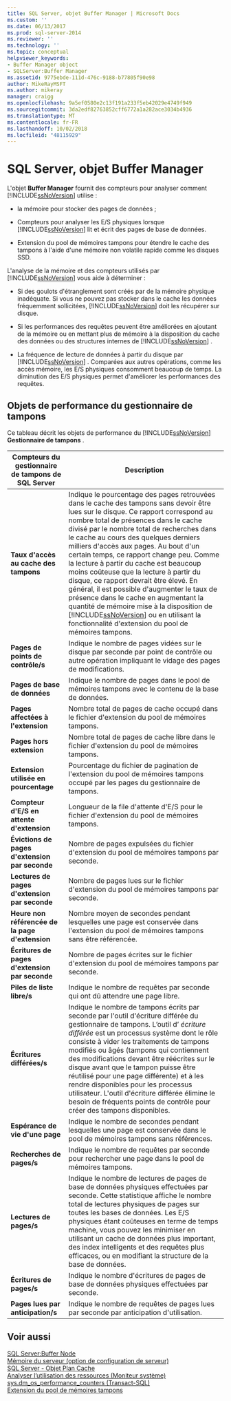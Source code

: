 ```yaml
---
title: SQL Server, objet Buffer Manager | Microsoft Docs
ms.custom: ''
ms.date: 06/13/2017
ms.prod: sql-server-2014
ms.reviewer: ''
ms.technology: ''
ms.topic: conceptual
helpviewer_keywords:
- Buffer Manager object
- SQLServer:Buffer Manager
ms.assetid: 9775ebde-111d-476c-9188-b77805f90e98
author: MikeRayMSFT
ms.author: mikeray
manager: craigg
ms.openlocfilehash: 9a5ef0580e2c13f191a233f5eb42029e4749f949
ms.sourcegitcommit: 3da2edf82763852cff6772a1a282ace3034b4936
ms.translationtype: MT
ms.contentlocale: fr-FR
ms.lasthandoff: 10/02/2018
ms.locfileid: "48115929"
---
```

# <a name="sql-server-buffer-manager-object"></a>SQL Server, objet Buffer Manager
  L'objet **Buffer Manager** fournit des compteurs pour analyser comment [!INCLUDE[ssNoVersion](../../includes/ssnoversion-md.md)] utilise :  
  
-   la mémoire pour stocker des pages de données ;  
  
-   Compteurs pour analyser les E/S physiques lorsque [!INCLUDE[ssNoVersion](../../includes/ssnoversion-md.md)] lit et écrit des pages de base de données.  
  
-   Extension du pool de mémoires tampons pour étendre le cache des tampons à l'aide d'une mémoire non volatile rapide comme les disques SSD.  
  
 L'analyse de la mémoire et des compteurs utilisés par [!INCLUDE[ssNoVersion](../../includes/ssnoversion-md.md)] vous aide à déterminer :  
  
-   Si des goulots d'étranglement sont créés par de la mémoire physique inadéquate. Si vous ne pouvez pas stocker dans le cache les données fréquemment sollicitées, [!INCLUDE[ssNoVersion](../../includes/ssnoversion-md.md)] doit les récupérer sur disque.  
  
-   Si les performances des requêtes peuvent être améliorées en ajoutant de la mémoire ou en mettant plus de mémoire à la disposition du cache des données ou des structures internes de [!INCLUDE[ssNoVersion](../../includes/ssnoversion-md.md)] .  
  
-   La fréquence de lecture de données à partir du disque par [!INCLUDE[ssNoVersion](../../includes/ssnoversion-md.md)] . Comparées aux autres opérations, comme les accès mémoire, les E/S physiques consomment beaucoup de temps. La diminution des E/S physiques permet d'améliorer les performances des requêtes.  
  
## <a name="buffer-manager-performance-objects"></a>Objets de performance du gestionnaire de tampons  
 Ce tableau décrit les objets de performance du [!INCLUDE[ssNoVersion](../../includes/ssnoversion-md.md)] **Gestionnaire de tampons** .  
  
|Compteurs du gestionnaire de tampons de SQL Server|Description|  
|----------------------------------------|-----------------|  
|**Taux d'accès au cache des tampons**|Indique le pourcentage des pages retrouvées dans le cache des tampons sans devoir être lues sur le disque. Ce rapport correspond au nombre total de présences dans le cache divisé par le nombre total de recherches dans le cache au cours des quelques derniers milliers d'accès aux pages. Au bout d'un certain temps, ce rapport change peu. Comme la lecture à partir du cache est beaucoup moins coûteuse que la lecture à partir du disque, ce rapport devrait être élevé. En général, il est possible d'augmenter le taux de présence dans le cache en augmentant la quantité de mémoire mise à la disposition de [!INCLUDE[ssNoVersion](../../includes/ssnoversion-md.md)] ou en utilisant la fonctionnalité d'extension du pool de mémoires tampons.|  
|**Pages de points de contrôle/s**|Indique le nombre de pages vidées sur le disque par seconde par point de contrôle ou autre opération impliquant le vidage des pages de modifications.|  
|**Pages de base de données**|Indique le nombre de pages dans le pool de mémoires tampons avec le contenu de la base de données.|  
|**Pages affectées à l'extension**|Nombre total de pages de cache occupé dans le fichier d'extension du pool de mémoires tampons.|  
|**Pages hors extension**|Nombre total de pages de cache libre dans le fichier d'extension du pool de mémoires tampons.|  
|**Extension utilisée en pourcentage**|Pourcentage du fichier de pagination de l'extension du pool de mémoires tampons occupé par les pages du gestionnaire de tampons.|  
|**Compteur d'E/S en attente d'extension**|Longueur de la file d'attente d'E/S pour le fichier d'extension du pool de mémoires tampons.|  
|**Évictions de pages d'extension par seconde**|Nombre de pages expulsées du fichier d'extension du pool de mémoires tampons par seconde.|  
|**Lectures de pages d'extension par seconde**|Nombre de pages lues sur le fichier d'extension du pool de mémoires tampons par seconde.|  
|**Heure non référencée de la page d'extension**|Nombre moyen de secondes pendant lesquelles une page est conservée dans l'extension du pool de mémoires tampons sans être référencée.|  
|**Écritures de pages d'extension par seconde**|Nombre de pages écrites sur le fichier d'extension du pool de mémoires tampons par seconde.|  
|**Piles de liste libre/s**|Indique le nombre de requêtes par seconde qui ont dû attendre une page libre.|  
|**Écritures différées/s**|Indique le nombre de tampons écrits par seconde par l'outil d'écriture différée du gestionnaire de tampons. L’outil d’ *écriture différée* est un processus système dont le rôle consiste à vider les traitements de tampons modifiés ou âgés (tampons qui contiennent des modifications devant être réécrites sur le disque avant que le tampon puisse être réutilisé pour une page différente) et à les rendre disponibles pour les processus utilisateur. L'outil d'écriture différée élimine le besoin de fréquents points de contrôle pour créer des tampons disponibles.|  
|**Espérance de vie d'une page**|Indique le nombre de secondes pendant lesquelles une page est conservée dans le pool de mémoires tampons sans références.|  
|**Recherches de pages/s**|Indique le nombre de requêtes par seconde pour rechercher une page dans le pool de mémoires tampons.|  
|**Lectures de pages/s**|Indique le nombre de lectures de pages de base de données physiques effectuées par seconde. Cette statistique affiche le nombre total de lectures physiques de pages sur toutes les bases de données. Les E/S physiques étant coûteuses en terme de temps machine, vous pouvez les minimiser en utilisant un cache de données plus important, des index intelligents et des requêtes plus efficaces, ou en modifiant la structure de la base de données.|  
|**Écritures de pages/s**|Indique le nombre d'écritures de pages de base de données physiques effectuées par seconde.|  
|**Pages lues par anticipation/s**|Indique le nombre de requêtes de pages lues par seconde par anticipation d'utilisation.|  
  
## <a name="see-also"></a>Voir aussi  
 [SQL Server:Buffer Node](sql-server-buffer-node.md)   
 [Mémoire du serveur (option de configuration de serveur)](../../database-engine/configure-windows/server-memory-server-configuration-options.md)   
 [SQL Server - Objet Plan Cache](sql-server-plan-cache-object.md)   
 [Analyser l’utilisation des ressources &#40;Moniteur système&#41;](monitor-resource-usage-system-monitor.md)   
 [sys.dm_os_performance_counters &#40;Transact-SQL&#41;](/sql/relational-databases/system-dynamic-management-views/sys-dm-os-performance-counters-transact-sql)   
 [Extension du pool de mémoires tampons](../../database-engine/configure-windows/buffer-pool-extension.md)  
  
  
